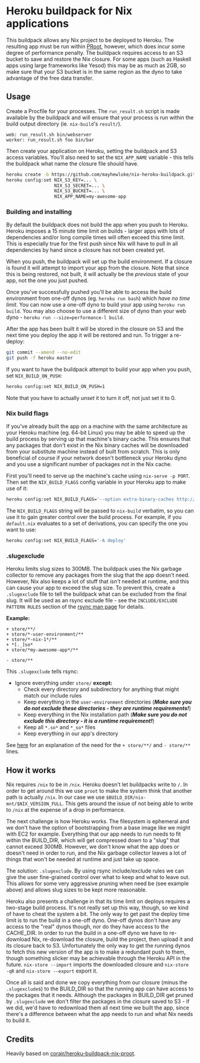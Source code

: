 # Heroku buildpack for Nix applications

This buildpack allows any Nix project to be deployed to Heroku. The resulting
app must be run within [PRoot](http://proot.me/), however, which does incur some
degree of performance penalty. The buildpack requires access to an S3 bucket to
save and restore the Nix closure. For some apps (such as Haskell apps using
large frameworks like Yesod) this may be as much as 2GB, so make sure that your
S3 bucket is in the same region as the dyno to take advantage of the free data
transfer.

## Usage

Create a Procfile for your processes. The `run_result.sh` script is made
available by the buildpack and will ensure that your process is run within the
build output directory (ie. `nix-build`'s `result/`).

```
web: run_result.sh bin/webserver
worker: run_result.sh foo bin/bar
```

Then create your application on Heroku, setting the buildpack and S3 access
variables. You'll also need to set the `NIX_APP_NAME` variable - this tells the
buildpack what name the closure file should have.

```bash
heroku create -b https://github.com/mayhewluke/nix-heroku-buildpack.git
heroku config:set NIX_S3_KEY=... \
                  NIX_S3_SECRET=... \
                  NIX_S3_BUCKET=... \
                  NIX_APP_NAME=my-awesome-app
```

### Building and installing

By default the buildpack does not build the app when you push to Heroku. Heroku
imposes a 15 minute time limit on builds - larger apps with lots of dependencies
and/or long compile times will often exceed this time limit. This is especially
true for the first push since Nix will have to pull in all dependencies by hand
since a closure has not been created yet.

When you push, the buildpack will set up the build environment. If a closure is
found it will attempt to import your app from the closure. Note that since this
is being restored, not built, it will actually be the *previous* state of your
app, not the one you just pushed.

Once you've successfully pushed you'll be able to access the build environment
from one-off dynos (eg. `heroku run bash`) which *have no time limit*. You can
now use a one-off dyno to build your app using `heroku run build`. You may also
choose to use a different size of dyno than your web dyno - `heroku run
--size=performance-l build`.

After the app has been built it will be stored in the closure on S3 and the next
time you deploy the app it will be restored and run. To trigger a re-deploy:

```bash
git commit --amend --no-edit
git push -f heroku master
```

If you want to have the buildpack attempt to build your app when you push, set
`NIX_BUILD_ON_PUSH`:

```bash
heroku config:set NIX_BUILD_ON_PUSH=1
```

Note that you have to actually *unset* it to turn it off, not just set it to 0.

### Nix build flags

If you've already built the app on a machine with the same architecture as your
Heroku machine (eg. 64-bit Linux) you may be able to speed up the build process
by serving up that machine's binary cache. This ensures that any packages that
don't exist in the Nix binary caches will be downloaded from your substitute
machine instead of built from scratch. This is only beneficial of course if your
network doesn't bottleneck your Heroku dyno and you use a significant number of
packages not in the Nix cache.

First you'll need to serve up the machine's cache using `nix-serve -p PORT`.
Then set the `NIX_BUILD_FLAGS` config variable in your Heroku app to make use of
it:

```bash
heroku config:set NIX_BUILD_FLAGS='--option extra-binary-caches http://url-to-cache-machine:8080'
```

The `NIX_BUILD_FLAGS` string will be passed to `nix-build` verbatim, so you can
use it to gain greater control over the build process. For example, if you
`default.nix` evaluates to a set of derivations, you can specify the one you
want to use:

```bash
heroku config:set NIX_BUILD_FLAGS='-A deploy'
```

### .slugexclude

Heroku limits slug sizes to 300MB. The buildpack uses the Nix garbage collector
to remove any packages from the slug that the app doesn't need. However, Nix
also keeps a lot of stuff that *isn't* needed at runtime, and this can cause
your app to exceed the slug size. To prevent this, create a `.slugexclude` file
to tell the buildpack what can be excluded from the final slug. It will be used
as an rsync exclude file - see the `INCLUDE/EXCLUDE PATTERN RULES` section of
the [rsync man page](https://rsync.samba.org/ftp/rsync/rsync.html) for details.

**Example:**

```
+ store/**/
+ store/*-user-environment/**
+ store/*-nix-1*/**
+ *[._]so*
+ store/*my-awesome-app*/**

- store/**
```

This `.slugexclude` tells rsync:

- Ignore everything under `store/` **except:**
  - Check every directory and subdirectory for anything that might match our
    include rules
  - Keep everything in the `user-environment` directories (***Make sure you do not
    exclude these directories - they are runtime requirements!***)
  - Keep everything in the Nix installation path (***Make sure you do not
    exclude this directory - it is a runtime requirement!***)
  - Keep all `*.so*` and `*_so*` files
  - Keep everything in our app's directory

See [here](https://silentorbit.com/notes/2013/08/rsync-by-extension/) for an
explanation of the need for the `+ store/**/` and `- store/**` lines.

## How it works

Nix requires `/nix` to be in `/nix`. Heroku doesn't let buildpacks write to `/`.
In order to get around this we use `proot` to make the system think that another
path is actually `/nix`. In our case we use
`$BUILD_DIR/nix-mnt/$NIX_VERSION_FULL`. This gets around the issue of not being
able to write to `/nix` at the expense of a drop in performance.

The next challenge is how Heroku works. The filesystem is ephemeral and we don't
have the option of bootstrapping from a base image like we might with EC2 for
example. Everything that our app needs to run needs to fit within the BUILD_DIR,
which will get compressed down to a "slug" that cannot exceed 300MB. However, we
don't know what the app does or doesn't need in order to run, and the Nix
garbage collector leaves a lot of things that won't be needed at runtime and
just take up space.

The solution: `.slugexclude`. By using rsync include/exclude rules we can give
the user fine-grained control over what to keep and what to leave out. This
allows for some very aggressive pruning when need be (see example above) and
allows slug sizes to be kept more reasonable.

Heroku also presents a challenge in that its time limit on deploys requires a
two-stage build process. It's not really set up this way, though, so we kind of
have to cheat the system a bit. The only way to get past the deploy time limit
is to run the build in a one-off dyno. One-off dynos don't have any access to
the "real" dynos though, nor do they have access to the CACHE_DIR. In order to
run the build in a one-off dyno we have to re-download Nix, re-download the
closure, build the project, then upload it and its closure back to S3.
Unfortunately the only way to get the running dynos to fetch this new version of
the app is to make a redundant push to them, though something slicker may be
achievable through the Heroku API in the future.  `nix-store --import` imports
the downloaded closure and `nix-store -qR` and `nix-store --export` export it.

Once all is said and done we copy everything from our closure (minus the
`.slugexclude`s) to the BUILD_DIR so that the running app can have access to the
packages that it needs. Although the packages in BUILD_DIR get pruned by
`.slugexclude` we don't filter the packages in the closure saved to S3 - if we
did, we'd have to redownload them all next time we built the app, since there's
a difference between what the app needs to run and what Nix needs to build it.

## Credits

Heavily based on
[corajr/heroku-buildpack-nix-proot](https://github.com/corajr/heroku-buildpack-nix-proot).
